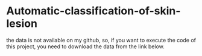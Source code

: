 # Automatic-classification-of-skin-lesion

the data is not available on my github, so, if you want to execute the code of this project, you need to download the data from the link below.

